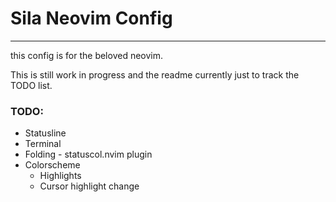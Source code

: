 # Sila Neovim Config
--------------------------
this config is for the beloved neovim.

This is still work in progress and the readme currently just to track the TODO list.


###  TODO:
- Statusline
- Terminal
- Folding - statuscol.nvim plugin
- Colorscheme
  - Highlights
  - Cursor highlight change
